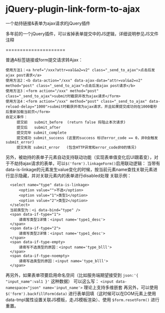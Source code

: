 # jQuery-plugin-link-form-to-ajax
一个劫持链接&amp;表单为ajax请求的jQuery插件

多年前的一个jQuery插件，可以省掉表单提交中的JS逻辑，详细说明参见JS文件注释

=====================

普通A标签链接或form提交请求转Ajax：
```
使用方法1：<a href="/xxx?attr=val&a2=v2" class="_send_to_ajax">点击后发ajax post请求</a>
使用方法2：<b data-action="/xxx" data-ajax-data="attr=val&a2=v2" method="post" class="_send_to_ajax">点击后发ajax post请求</b>
使用方法3：<form action="/xxx" method="post" class="_send_to_ajax">submit时截获并改为ajax请求</form>
使用方法4：<form action="/xxx" method="post" class="_send_to_ajax" data-reload-delay="1000">submit时截获并改为ajax请求，并且如果提交成功则在1000毫秒后重新加载当前页</form>
自定义事件：
     提交前   submit_before  (return false 将阻止本次请求)
     提交后   submit_after
     提交完毕 submit_complete
     提交成功 submit_success (这里的success 标识error_code == 0，非0会触发submit_error)
     提交失败 submit_error   (包含HTTP异常和error_code非0的情况)
```

另外，被劫持的表单子元素自动支持联动功能（实现表单值变化后UI跟着变），对于不劫持ajax请求的表单，可以`$('form').linkageForm()`启用联动逻辑：
 当带有data-is-linkage的元素发生value变化的时候，按当前元素name查找关联元素进行显示隐藏，并对关联元素内的表单进行disabled处理
 关联示例：
```
  <select name="type" data-is-linkage>
      <option value="">不选</option>
      <option value="1">类型1</option>
      <option value="2">类型2</option>
  </select>
  当前类型为：<i data-bind="type" />
  <span data-if-type="1">
      请填写类型1详情：<input name='type1_desc'>
  </span>
  <span data-if-type="2">
      请填写类型2详情：<input name='type1_desc'>
  </span>
  <span data-if-type-empty>
      请填写不选类型的原因：<input name='type_blll'>
  </span>
  <span data-if-type-noempty>
      请填写选类型的原因：<input name='type_blll'>
  </span>
```

再另外，如果表单项要启用命名空间（比如服务端期望接受到 `json:'{ "input_name":val1 }'` 这种数据）
   可以这么写： `<input data-namespace="json" name='input_name'>` 理论上支持多维嵌套
再另外，可以使用 `$('form').backfillForm(data)` 进行表单回填（这时候可以在DOM元素上使用data-tmpl属性设置关联JS模板，走JS模板渲染）、使用 `$form.resetForm()` 进行重置。
